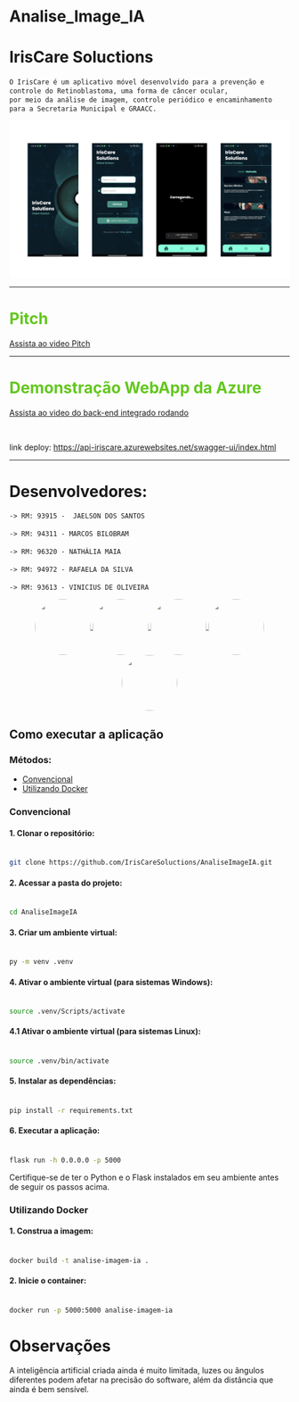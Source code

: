 # Analise_Image_IA

# IrisCare Soluctions

    O IrisCare é um aplicativo móvel desenvolvido para a prevenção e controle do Retinoblastoma, uma forma de câncer ocular, 
    por meio da análise de imagem, controle periódico e encaminhamento para a Secretaria Municipal e GRAACC.


<img align="center" src="https://github.com/IrisCareSoluctions/HybridMobile/blob/main/assets/evidencia4.png" />

----
# <span style="color: #63C71F;">Pitch</span>

[Assista ao video Pitch](https://youtu.be/Xke6Jv6ONQ0)

----

# <span style="color: #63C71F;">Demonstração WebApp da Azure </span>

[Assista ao video do back-end integrado rodando](https://youtu.be/YqC0E4ZScxM)

<br/>

  link deploy: https://api-iriscare.azurewebsites.net/swagger-ui/index.html


---

# Desenvolvedores:

    -> RM: 93915 -  JAELSON DOS SANTOS

    -> RM: 94311 - MARCOS BILOBRAM

    -> RM: 96320 - NATHÁLIA MAIA

    -> RM: 94972 - RAFAELA DA SILVA

    -> RM: 93613 - VINICIUS DE OLIVEIRA



<div align="center"> 
    <a href="https://github.com/JaelsonJonas">
        <img align="center" height="100" width="100" style="border-radius: 50%;" src="https://avatars.githubusercontent.com/u/101295166?v=4" />
    </a>
    <a href="https://github.com/marcosbilobram">
        <img align="center" height="100" width="100" style="border-radius: 50%;" src="https://avatars.githubusercontent.com/u/92834827?v=4" />
    </a>
    <a href="https://github.com/natmaia">
        <img align="center" height="100" width="100" style="border-radius: 50%;" src="https://avatars.githubusercontent.com/u/105464103?s=96&v=4" />
    </a>
    <a href="https://github.com/gsrafaela">
        <img align="center" height="100" width="100" style="border-radius: 50%;" src="https://avatars.githubusercontent.com/u/99452621?v=4" />
    </a>
    <a href="https://github.com/ViniOlr">
        <img align="center" height="100" width="100" style="border-radius: 50%;" src="https://avatars.githubusercontent.com/u/81593244?v=4" />
    </a>
</div>


## Como executar a aplicação

### Métodos:

- [Convencional](#convencional)
- [Utilizando Docker](#utilizando-docker)

### Convencional

#### 1. Clonar o repositório:

```bash

git clone https://github.com/IrisCareSoluctions/AnaliseImageIA.git

```
#### 2. Acessar a pasta do projeto:

```bash

cd AnaliseImageIA

```


#### 3. Criar um ambiente virtual:

```bash

py -m venv .venv

```

#### 4. Ativar o ambiente virtual (para sistemas Windows):

```bash

source .venv/Scripts/activate

```

#### 4.1 Ativar o ambiente virtual (para sistemas Linux):

```bash

source .venv/bin/activate

```

#### 5. Instalar as dependências:

```bash

pip install -r requirements.txt

```


#### 6. Executar a aplicação:

```bash

flask run -h 0.0.0.0 -p 5000

```

Certifique-se de ter o Python e o Flask instalados em seu ambiente antes de seguir os passos acima.

### Utilizando Docker

#### 1. Construa a imagem:

```bash

docker build -t analise-imagem-ia .

```

#### 2. Inicie o container:

```bash

docker run -p 5000:5000 analise-imagem-ia

```

# Observações

A inteligência artificial criada ainda é muito limitada, luzes ou ângulos diferentes podem afetar na precisão do software, além da distância que ainda é bem sensível.
